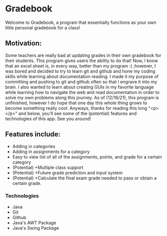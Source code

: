 <h1><b>Gradebook</b></h1>
<p>
Welcome to Gradebook, a program that essentially functions as your own little personal gradebook for a class!
</p>
<h2><b>Motivation:</b></h2>

<p>
Some teachers are really bad at updating grades in their own gradebook for their students. This program gives users the ability to do that! Now, I know that an excel sheet is, in every way, better than my program :( ;however, I was bored and decided to try to learn git and github and hone my coding skills while learning about documentation reading. I made it my purpose of committing and pushing to git and github often so that I engrave it into my brain. I also wanted to learn about creating GUIs in my favorite language while learning how to navigate the web and read documentation in order to solve my own problems along this journey. As of (12/16/21), this program is unfinished, however I do hope that one day this whole thing grows to become something really cool. Anyways, thanks for reading this long "&ltp&gt&lt/p&gt" and below, you'll see some of the (potential) features and technologies of this app. See you around!
</p>

<h2><b>Features include:</b></h2>
<p>
<ul>
    <li>Adding in categories</li>
    <li>Adding in assignments for a category</li>
    <li>Easy to view list of all of the assignments, points, and grade for a certain category</li>
    <li>(Potential) +Multiple class support</li>
    <li>(Potential) +Future grade prediction and input system</li>
    <li>(Potential) +Calculate the final exam grade needed to pass or obtain a certain grade.</li>
</ul>
</p>

<h3>Technologies</h3>
<p>
<ul>
    <li>Java</li>
    <li>Git</li>
    <li>Github</li>
    <li>Java's AWT Package</li>
    <li>Java's Swing Package</li>
</ul>
</p>